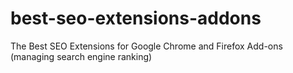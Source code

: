 # best-seo-extensions-addons
The Best SEO Extensions for Google Chrome and Firefox Add-ons (managing search engine ranking)
